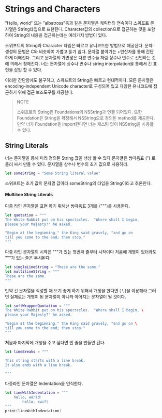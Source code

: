 # Strings and Characters

"Hello, world" 또는 "albatross"등과 같은 문자열은 캐릭터의 연속이다 스위프트 문자열은 String타입으로 표현된다. Character값의 collection으로 접근하는 것을 포함하여 String의 내용을 접근하는데는 여러가지 방법이 있다.

스위프트의 String과 Character 타입은 빠르고 유니코드한 방법으로 제공된다. 문자 생성의 문법은 C와 비슷하여 가볍고 읽기 쉽다. 문자열 붙이기는 +연산자를 통해 간단하게 더해진다. 그리고 문자열의 가변성은 다른 변수들 처럼 상수나 변수로 선언하는 것에 의해서 정해진다. 너는 문자열에 상수나 변수나 string interpolation을 통해서  긴 표현을 삽입 할 수 있다. 

이러한 간단함에도 불구하고, 스위프트의 String은 빠르고 현대적이다. 모든 문자열은 encoding-independent Unicode character로 구성되어 있고 다양한 유니코드에 접근하기 위해 접근 보조도구를 제공한다. 

> NOTE
>
> 스위프트의 String은 Foundations의 NSString과 연결 되어있다. 또한 Foundation은 String을 확장해서 NSString으로 정의된 method를 제공한다. 만약 너가 Foundation을 import한다면 너는 캐스팅 없이 NSString을 사용할 수 있다.



## String Literals

너는 문자열을 통해 미리 정의된 String 값을 생성 할 수 있다 문자열은 쌍따옴표 (") 로 둘러 싸서 만들 수 있다. 문자열을 상수나 변수의 초기 값으로 사용하라.

``` swift
let someString = "Some String literal value"
```

스위프트는 초기 값이 문자열 값이라 someString의 타입을 String이라고 추론한다.



#### Multiline String Literals

다중 라인 문자열을 표현 하기 위해선 쌍따옴표 3개를 (""")를 사용한다. 

```swift
let quotation = """
The White Rabbit put on his spectacles.  "Where shall I begin,
please your Majesty?" he asked.

"Begin at the beginning," the King said gravely, "and go on
till you come to the end; then stop."
"""
```

다중 라인 문자열의 시작은 """가 있는 첫번째 줄부터 시작이다 처음에 개행이 있더라도 """가 있는 줄은 무시된다 

```swift
let singleLineString = "These are the same."
let multilineString = """
These are the same.
"""
```



만약 긴 문자열을 작성할 때 보기 좋게 하기 위해서 개행을 한다면 ( \ )을 이용해라 그러면 실제로는 개행이 된 문자열이 아니라 이어지는 문자열이 될 것이다. 

```swift
let softWrappedQuotation = """
The White Rabbit put on his spectacles.  "Where shall I begin, \
please your Majesty?" he asked.

"Begin at the beginning," the King said gravely, "and go on \
till you come to the end; then stop."
"""
```

처음과 마지막에 개행을 주고 싶다면 빈 줄을 만들면 된다.

```swift
let lineBreaks = """

This string starts with a line break.
It also ends with a line break.

"""
```

다중라인 문자열은 Indentation을 인식한다. 

```swift
let lineWithIndentation = """
    hello, world!
        hello, swift
"""
print(lineWithIndentation)
```

